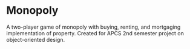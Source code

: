 # Monopoly
A two-player game of monopoly with buying, renting, and mortgaging implementation of property. Created for APCS 2nd semester project on object-oriented design.
